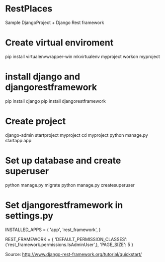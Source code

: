 # RestPlaces
Sample DjangoProject + Django Rest framework 

# Create virtual enviroment
pip install virtualenvwrapper-win
mkvirtualenv myproject
workon myproject

# install django and djangorestframework
pip install django
pip install djangorestframework

# Create project
django-admin startproject myproject
cd myproject
python manage.py startapp app

# Set up database and create superuser
python manage.py migrate
python manage.py createsuperuser

# Set djangorestframework in  settings.py
INSTALLED_APPS = (
    'app',
    'rest_framework',
)

REST_FRAMEWORK = {
    'DEFAULT_PERMISSION_CLASSES': ('rest_framework.permissions.IsAdminUser',),
    'PAGE_SIZE': 5
}


Source: http://www.django-rest-framework.org/tutorial/quickstart/
